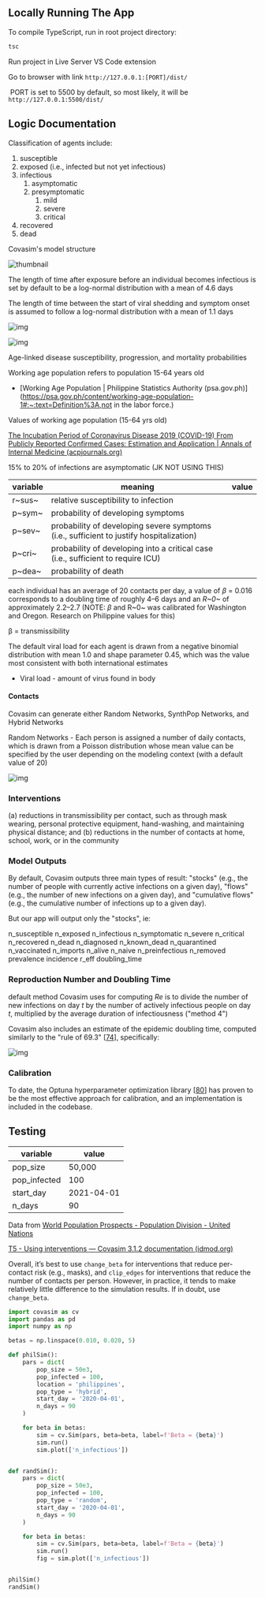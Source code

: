 ## Locally Running The App

To compile TypeScript, run in root project directory: 

```bash
tsc
```

Run project in Live Server VS Code extension

Go to browser with link `http://127.0.0.1:[PORT]/dist/`

​	PORT is set to 5500 by default, so most likely, it will be `http://127.0.0.1:5500/dist/`



## Logic Documentation

Classification of agents include:

1. susceptible
2. exposed (i.e., infected but not yet infectious)
3. infectious
   1. asymptomatic
   2. presymptomatic
      1. mild
      2. severe
      3. critical
4. recovered
5. dead

Covasim's model structure

![thumbnail](https://journals.plos.org/ploscompbiol/article/figure/image?size=inline&id=10.1371/journal.pcbi.1009149.g001)



The length of time after exposure before an individual becomes infectious is set by default to be a log-normal distribution with a mean of 4.6 days

The length of time between the start of viral shedding and symptom onset is assumed to follow a log-normal distribution with a mean of 1.1 days

![img](https://journals.plos.org/ploscompbiol/article/figure/image?size=large&id=10.1371/journal.pcbi.1009149.t001)

![img](https://journals.plos.org/ploscompbiol/article/figure/image?size=large&id=10.1371/journal.pcbi.1009149.t002)

Age-linked disease susceptibility, progression, and mortality probabilities



Working age population refers to population 15-64 years old 

- [Working Age Population | Philippine Statistics Authority (psa.gov.ph)](https://psa.gov.ph/content/working-age-population-1#:~:text=Definition%3A,not in the labor force.)

Values of working age population (15-64 yrs old)

 

[The Incubation Period of Coronavirus Disease 2019 (COVID-19) From Publicly Reported Confirmed Cases: Estimation and Application | Annals of Internal Medicine (acpjournals.org)](https://www.acpjournals.org/doi/10.7326/M20-0504)

15% to 20% of infections are asymptomatic (JK NOT USING THIS)



| variable | meaning                                                      | value |
| -------- | ------------------------------------------------------------ | ----- |
| r~sus~   | relative susceptibility to infection                         |       |
| p~sym~   | probability of developing symptoms                           |       |
| p~sev~   | probability of developing severe symptoms (i.e., sufficient to justify hospitalization) |       |
| p~cri~   | probability of developing into a critical case (i.e., sufficient to require ICU) |       |
| p~dea~   | probability of death                                         |       |



each individual has an average of 20 contacts per day, a value of *β* = 0.016 corresponds to a doubling time of roughly 4–6 days and an *R~0~* of approximately 2.2–2.7 (NOTE: *β* and R~0~ was calibrated for Washington and Oregon. Research on Philippine values for this)

β = transmissibility

The default viral load for each agent is drawn from a negative binomial distribution with mean 1.0 and shape parameter 0.45, which was the value most consistent with both international estimates

- Viral load - amount of virus found in body



#### Contacts 

Covasim can generate either Random Networks, SynthPop Networks, and Hybrid Networks

Random Networks - Each person is assigned a number of daily contacts, which is drawn from a Poisson distribution whose mean value can be specified by the user depending on the modeling context (with a default value of 20)

![img](https://journals.plos.org/ploscompbiol/article/figure/image?size=large&id=10.1371/journal.pcbi.1009149.t003)



### Interventions

(a) reductions in transmissibility per contact, such as through mask wearing, personal protective equipment, hand-washing, and maintaining physical distance; and (b) reductions in the number of contacts at home, school, work, or in the community



### Model Outputs

By default, Covasim outputs three main types of result: "stocks" (e.g., the number of people with currently active infections on a given day), "flows" (e.g., the number of new infections on a given day), and "cumulative flows" (e.g., the cumulative number of infections up to a given day).

But our app will output only the "stocks", ie:

n_susceptible	n_exposed	n_infectious	n_symptomatic	n_severe	n_critical	n_recovered	n_dead	n_diagnosed	n_known_dead	n_quarantined	n_vaccinated	n_imports	n_alive	n_naive	n_preinfectious	n_removed	prevalence	incidence	r_eff	doubling_time



### Reproduction Number and Doubling Time

default method Covasim uses for computing *Re* is to divide the number of new infections on day *t* by the number of actively infectious people on day *t*, multiplied by the average duration of infectiousness ("method 4")

Covasim also includes an estimate of the epidemic doubling time, computed similarly to the "rule of 69.3" [[74](https://journals.plos.org/ploscompbiol/article?id=10.1371/journal.pcbi.1009149#pcbi.1009149.ref074)], specifically:

![img](https://journals.plos.org/ploscompbiol/article/file?type=thumbnail&id=10.1371/journal.pcbi.1009149.e002)



### Calibration

To date, the Optuna hyperparameter optimization library [[80](https://journals.plos.org/ploscompbiol/article?id=10.1371/journal.pcbi.1009149#pcbi.1009149.ref080)] has proven to be the most effective approach for calibration, and an implementation is included in the codebase.





## Testing

| variable     | value      |
| ------------ | ---------- |
| pop_size     | 50,000     |
| pop_infected | 100        |
| start_day    | 2021-04-01 |
| n_days       | 90         |





Data from [World Population Prospects - Population Division - United Nations](https://population.un.org/wpp/Download/Standard/Population/)





[T5 - Using interventions — Covasim 3.1.2 documentation (idmod.org)](https://docs.idmod.org/projects/covasim/en/latest/tutorials/tut_interventions.html)

Overall, it’s best to use `change_beta` for interventions that reduce per-contact risk (e.g., masks), and `clip_edges` for interventions that reduce the number of contacts per person. However, in practice, it tends to make relatively little difference to the simulation results. If in doubt, use `change_beta`.





```python
import covasim as cv
import pandas as pd
import numpy as np

betas = np.linspace(0.010, 0.020, 5)

def philSim():
    pars = dict(
        pop_size = 50e3,
        pop_infected = 100,
        location = 'philippines',
        pop_type = 'hybrid',
        start_day = '2020-04-01',
        n_days = 90
    )

    for beta in betas:
        sim = cv.Sim(pars, beta=beta, label=f'Beta = {beta}')
        sim.run()
        sim.plot(['n_infectious'])


def randSim():
    pars = dict(
        pop_size = 50e3,
        pop_infected = 100,
        pop_type = 'random',
        start_day = '2020-04-01',
        n_days = 90
    )

    for beta in betas:
        sim = cv.Sim(pars, beta=beta, label=f'Beta = {beta}')
        sim.run()
        fig = sim.plot(['n_infectious'])


philSim()
randSim()
```





